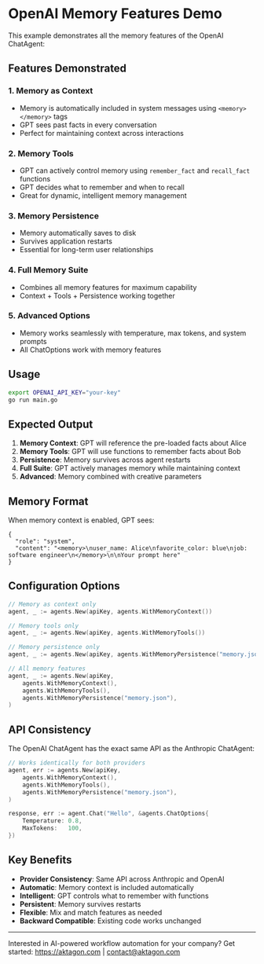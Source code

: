 # OpenAI Memory Features Demo

This example demonstrates all the memory features of the OpenAI ChatAgent:

## Features Demonstrated

### 1. **Memory as Context**
- Memory is automatically included in system messages using `<memory></memory>` tags
- GPT sees past facts in every conversation
- Perfect for maintaining context across interactions

### 2. **Memory Tools**
- GPT can actively control memory using `remember_fact` and `recall_fact` functions
- GPT decides what to remember and when to recall
- Great for dynamic, intelligent memory management

### 3. **Memory Persistence**
- Memory automatically saves to disk
- Survives application restarts
- Essential for long-term user relationships

### 4. **Full Memory Suite**
- Combines all memory features for maximum capability
- Context + Tools + Persistence working together

### 5. **Advanced Options**
- Memory works seamlessly with temperature, max tokens, and system prompts
- All ChatOptions work with memory features

## Usage

```bash
export OPENAI_API_KEY="your-key"
go run main.go
```

## Expected Output

1. **Memory Context**: GPT will reference the pre-loaded facts about Alice
2. **Memory Tools**: GPT will use functions to remember facts about Bob
3. **Persistence**: Memory survives across agent restarts
4. **Full Suite**: GPT actively manages memory while maintaining context
5. **Advanced**: Memory combined with creative parameters

## Memory Format

When memory context is enabled, GPT sees:

```
{
  "role": "system",
  "content": "<memory>\nuser_name: Alice\nfavorite_color: blue\njob: software engineer\n</memory>\n\nYour prompt here"
}
```

## Configuration Options

```go
// Memory as context only
agent, _ := agents.New(apiKey, agents.WithMemoryContext())

// Memory tools only
agent, _ := agents.New(apiKey, agents.WithMemoryTools())

// Memory persistence only
agent, _ := agents.New(apiKey, agents.WithMemoryPersistence("memory.json"))

// All memory features
agent, _ := agents.New(apiKey,
    agents.WithMemoryContext(),
    agents.WithMemoryTools(),
    agents.WithMemoryPersistence("memory.json"),
)
```

## API Consistency

The OpenAI ChatAgent has the exact same API as the Anthropic ChatAgent:

```go
// Works identically for both providers
agent, err := agents.New(apiKey,
    agents.WithMemoryContext(),
    agents.WithMemoryTools(),
    agents.WithMemoryPersistence("memory.json"),
)

response, err := agent.Chat("Hello", &agents.ChatOptions{
    Temperature: 0.8,
    MaxTokens:   100,
})
```

## Key Benefits

- **Provider Consistency**: Same API across Anthropic and OpenAI
- **Automatic**: Memory context is included automatically
- **Intelligent**: GPT controls what to remember with functions
- **Persistent**: Memory survives restarts
- **Flexible**: Mix and match features as needed
- **Backward Compatible**: Existing code works unchanged

---
Interested in AI-powered workflow automation for your company? Get started: https://aktagon.com | contact@aktagon.com

